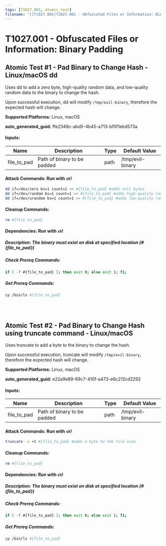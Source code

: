 ```yaml
---
tags: [T1027_001, atomic_test]
filename: "[[T1027.001|T1027.001 - Obfuscated Files or Information: Binary Padding]]"
---
```

# T1027.001 - Obfuscated Files or Information: Binary Padding

## Atomic Test #1 - Pad Binary to Change Hash - Linux/macOS dd
Uses dd to add a zero byte, high-quality random data, and low-quality random data to the binary to change the hash.

Upon successful execution, dd will modify `/tmp/evil-binary`, therefore the expected hash will change.

**Supported Platforms:** Linux, macOS


**auto_generated_guid:** ffe2346c-abd5-4b45-a713-bf5f1ebd573a





#### Inputs:
| Name | Description | Type | Default Value |
|------|-------------|------|---------------|
| file_to_pad | Path of binary to be padded | path | /tmp/evil-binary|


#### Attack Commands: Run with `sh`! 


```sh
dd if=/dev/zero bs=1 count=1 >> #{file_to_pad} #adds null bytes
dd if=/dev/random bs=1 count=1 >> #{file_to_pad} #adds high-quality random data
dd if=/dev/urandom bs=1 count=1 >> #{file_to_pad} #adds low-quality random data
```

#### Cleanup Commands:
```sh
rm #{file_to_pad}
```



#### Dependencies:  Run with `sh`!
##### Description: The binary must exist on disk at specified location (#{file_to_pad})
##### Check Prereq Commands:
```sh
if [ -f #{file_to_pad} ]; then exit 0; else exit 1; fi;
```
##### Get Prereq Commands:
```sh
cp /bin/ls #{file_to_pad}
```




<br/>
<br/>

## Atomic Test #2 - Pad Binary to Change Hash using truncate command - Linux/macOS
Uses truncate to add a byte to the binary to change the hash.

Upon successful execution, truncate will modify `/tmp/evil-binary`, therefore the expected hash will change.

**Supported Platforms:** Linux, macOS


**auto_generated_guid:** e22a9e89-69c7-410f-a473-e6c212cd2292





#### Inputs:
| Name | Description | Type | Default Value |
|------|-------------|------|---------------|
| file_to_pad | Path of binary to be padded | path | /tmp/evil-binary|


#### Attack Commands: Run with `sh`! 


```sh
truncate -s +1 #{file_to_pad} #adds a byte to the file size
```

#### Cleanup Commands:
```sh
rm #{file_to_pad}
```



#### Dependencies:  Run with `sh`!
##### Description: The binary must exist on disk at specified location (#{file_to_pad})
##### Check Prereq Commands:
```sh
if [ -f #{file_to_pad} ]; then exit 0; else exit 1; fi;
```
##### Get Prereq Commands:
```sh
cp /bin/ls #{file_to_pad}
```




<br/>
